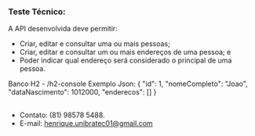 ### Teste Técnico:
A API desenvolvida deve permitir:
- Criar, editar e consultar uma ou mais pessoas;
- Criar, editar e consultar um ou mais endereços de uma pessoa; e
- Poder indicar qual endereço será considerado o principal de uma pessoa.

Banco H2 - /h2-console
Exemplo Json:
{
    "id": 1,
    "nomeCompleto": "Joao",
    "dataNascimento": 1012000,
    "enderecos": []
}

##

- Contato: (81) 98578 5488.
- E-mail: henrique.unibratec01@gmail.com

##

